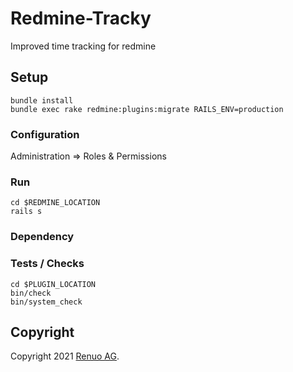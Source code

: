 # Redmine-Tracky

Improved time tracking for redmine

## Setup

    bundle install
    bundle exec rake redmine:plugins:migrate RAILS_ENV=production

### Configuration

Administration => Roles & Permissions

### Run
    
    cd $REDMINE_LOCATION
    rails s

### Dependency

### Tests / Checks

    cd $PLUGIN_LOCATION
    bin/check
    bin/system_check

## Copyright

Copyright 2021 [Renuo AG](https://www.renuo.ch/).
